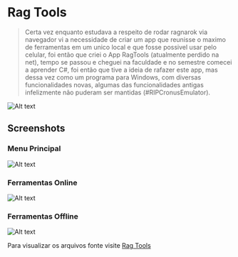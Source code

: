 # Rag Tools
>Certa vez enquanto estudava a respeito de rodar ragnarok via navegador vi a necessidade de criar um app que reunisse o maximo de ferramentas em um unico local e que fosse possivel usar pelo celular, foi então que criei o App RagTools (atualmente perdido na net), tempo se passou e cheguei na faculdade e no semestre comecei a aprender C#, foi então que tive a ideia de rafazer este app, mas dessa vez como um programa para Windows, com diversas funcionalidades novas, algumas das funcionalidades antigas infelizmente não puderam ser mantidas (#RIPCronusEmulator).

![Alt text](http://kmc.rf.gd/aio/wp-content/uploads/2021/04/image-36-1024x620.png)

## Screenshots
### Menu Principal
![Alt text](http://full/path/to/img.jpg "Optional title")

### Ferramentas Online
![Alt text](http://kmc.rf.gd/aio/wp-content/uploads/2021/04/image-38.png)

### Ferramentas Offline
![Alt text](http://kmc.rf.gd/aio/wp-content/uploads/2021/04/image-44.png )

Para visualizar os arquivos fonte visite <a href="http://kmc.rf.gd/files/#files%2FRagTools">Rag Tools</a>
